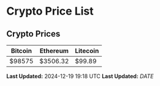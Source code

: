 # Crypto Price List

## Crypto Prices
| Bitcoin | Ethereum | Litecoin |
| ------- | -------- | -------- |
| $98575 | $3506.32 | $99.89 |
**Last Updated:** 2024-12-19 19:18 UTC
**Last Updated:** $DATE$
